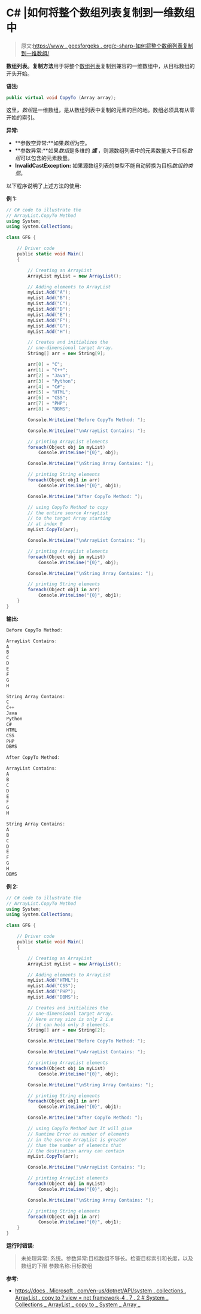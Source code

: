 # C# |如何将整个数组列表复制到一维数组中

> 原文:[https://www . geesforgeks . org/c-sharp-如何将整个数组列表复制到一维数组/](https://www.geeksforgeeks.org/c-sharp-how-to-copy-the-entire-arraylist-to-a-one-dimensional-array/)

**数组列表。复制方法**用于将整个[数组列表](https://www.geeksforgeeks.org/c-arraylist-class/)复制到兼容的一维数组中，从目标数组的开头开始。

**语法:**

```cs
public virtual void CopyTo (Array array);
```

这里，*数组*是一维数组，是从数组列表中复制的元素的目的地。数组必须具有从零开始的索引。

**异常:**

*   **参数空异常:**如果*数组*为空。
*   **参数异常:**如果*数组*是多维的 ***或*** ，则源数组列表中的元素数量大于目标*数组*可以包含的元素数量。
*   **InvalidCastException:** 如果源数组列表的类型不能自动转换为目标*数组的类型*。

以下程序说明了上述方法的使用:

**例 1:**

```cs
// C# code to illustrate the
// ArrayList.CopyTo Method
using System;
using System.Collections;

class GFG {

    // Driver code
    public static void Main()
    {

        // Creating an ArrayList
        ArrayList myList = new ArrayList();

        // Adding elements to ArrayList
        myList.Add("A");
        myList.Add("B");
        myList.Add("C");
        myList.Add("D");
        myList.Add("E");
        myList.Add("F");
        myList.Add("G");
        myList.Add("H");

        // Creates and initializes the
        // one-dimensional target Array.
        String[] arr = new String[9];

        arr[0] = "C";
        arr[1] = "C++";
        arr[2] = "Java";
        arr[3] = "Python";
        arr[4] = "C#";
        arr[5] = "HTML";
        arr[6] = "CSS";
        arr[7] = "PHP";
        arr[8] = "DBMS";

        Console.WriteLine("Before CopyTo Method: ");

        Console.WriteLine("\nArrayList Contains: ");

        // printing ArrayList elements
        foreach(Object obj in myList)
            Console.WriteLine("{0}", obj);

        Console.WriteLine("\nString Array Contains: ");

        // printing String elements
        foreach(Object obj1 in arr)
            Console.WriteLine("{0}", obj1);

        Console.WriteLine("After CopyTo Method: ");

        // using CopyTo Method to copy
        // the entire source ArrayList
        // to the target Array starting
        // at index 0
        myList.CopyTo(arr);

        Console.WriteLine("\nArrayList Contains: ");

        // printing ArrayList elements
        foreach(Object obj in myList)
            Console.WriteLine("{0}", obj);

        Console.WriteLine("\nString Array Contains: ");

        // printing String elements
        foreach(Object obj1 in arr)
            Console.WriteLine("{0}", obj1);
    }
}
```

**输出:**

```cs
Before CopyTo Method: 

ArrayList Contains: 
A
B
C
D
E
F
G
H

String Array Contains: 
C
C++
Java
Python
C#
HTML
CSS
PHP
DBMS

After CopyTo Method: 

ArrayList Contains: 
A
B
C
D
E
F
G
H

String Array Contains: 
A
B
C
D
E
F
G
H
DBMS

```

**例 2:**

```cs
// C# code to illustrate the
// ArrayList.CopyTo Method
using System;
using System.Collections;

class GFG {

    // Driver code
    public static void Main()
    {

        // Creating an ArrayList
        ArrayList myList = new ArrayList();

        // Adding elements to ArrayList
        myList.Add("HTML");
        myList.Add("CSS");
        myList.Add("PHP");
        myList.Add("DBMS");

        // Creates and initializes the
        // one-dimensional target Array.
        // Here array size is only 2 i.e
        // it can hold only 3 elements.
        String[] arr = new String[2];

        Console.WriteLine("Before CopyTo Method: ");

        Console.WriteLine("\nArrayList Contains: ");

        // printing ArrayList elements
        foreach(Object obj in myList)
            Console.WriteLine("{0}", obj);

        Console.WriteLine("\nString Array Contains: ");

        // printing String elements
        foreach(Object obj1 in arr)
            Console.WriteLine("{0}", obj1);

        Console.WriteLine("After CopyTo Method: ");

        // using CopyTo Method but It will give
        // Runtime Error as number of elements
        // in the source ArrayList is greater
        // than the number of elements that
        // the destination array can contain
        myList.CopyTo(arr);

        Console.WriteLine("\nArrayList Contains: ");

        // printing ArrayList elements
        foreach(Object obj in myList)
            Console.WriteLine("{0}", obj);

        Console.WriteLine("\nString Array Contains: ");

        // printing String elements
        foreach(Object obj1 in arr)
            Console.WriteLine("{0}", obj1);
    }
}
```

**运行时错误:**

> 未处理异常:
> 系统。参数异常:目标数组不够长。检查目标索引和长度，以及数组的下限
> 参数名称:目标数组

**参考:**

*   [https://docs . Microsoft . com/en-us/dotnet/API/system . collections . ArrayList . copy to？view = net framework-4 . 7 . 2 # System _ Collections _ ArrayList _ copy to _ System _ Array _](https://docs.microsoft.com/en-us/dotnet/api/system.collections.arraylist.copyto?view=netframework-4.7.2#System_Collections_ArrayList_CopyTo_System_Array_)